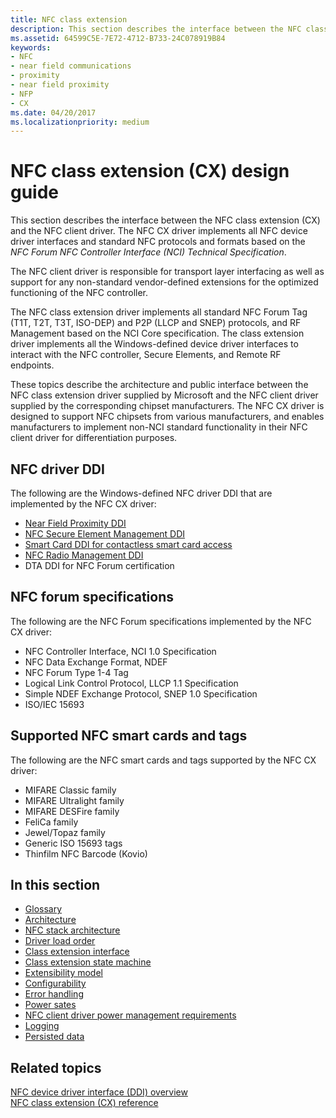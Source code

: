 ```yaml
---
title: NFC class extension
description: This section describes the interface between the NFC class extension (CX) and the NFC client driver.
ms.assetid: 64599C5E-7E72-4712-B733-24C078919B84
keywords:
- NFC
- near field communications
- proximity
- near field proximity
- NFP
- CX
ms.date: 04/20/2017
ms.localizationpriority: medium
---
```


# NFC class extension (CX) design guide


This section describes the interface between the NFC class extension (CX) and the NFC client driver. The NFC CX driver implements all NFC device driver interfaces and standard NFC protocols and formats based on the *NFC Forum NFC Controller Interface (NCI) Technical Specification*.

The NFC client driver is responsible for transport layer interfacing as well as support for any non-standard vendor-defined extensions for the optimized functioning of the NFC controller.

The NFC class extension driver implements all standard NFC Forum Tag (T1T, T2T, T3T, ISO-DEP) and P2P (LLCP and SNEP) protocols, and RF Management based on the NCI Core specification. The class extension driver implements all the Windows-defined device driver interfaces to interact with the NFC controller, Secure Elements, and Remote RF endpoints.

These topics describe the architecture and public interface between the NFC class extension driver supplied by Microsoft and the NFC client driver supplied by the corresponding chipset manufacturers. The NFC CX driver is designed to support NFC chipsets from various manufacturers, and enables manufacturers to implement non-NCI standard functionality in their NFC client driver for differentiation purposes.

## NFC driver DDI
The following are the Windows-defined NFC driver DDI that are implemented by the NFC CX driver:

-   [Near Field Proximity DDI](https://docs.microsoft.com/windows-hardware/drivers/ddi/content/index)
-   [NFC Secure Element Management DDI](https://docs.microsoft.com/windows-hardware/drivers/ddi/content/index)
-   [Smart Card DDI for contactless smart card access](https://docs.microsoft.com/previous-versions/dn905601(v=vs.85))
-   [NFC Radio Management DDI](https://docs.microsoft.com/windows-hardware/drivers/ddi/content/index)
-   DTA DDI for NFC Forum certification

## NFC forum specifications
The following are the NFC Forum specifications implemented by the NFC CX driver:  

-   NFC Controller Interface, NCI 1.0 Specification
-   NFC Data Exchange Format, NDEF
-   NFC Forum Type 1-4 Tag
-   Logical Link Control Protocol, LLCP 1.1 Specification
-   Simple NDEF Exchange Protocol, SNEP 1.0 Specification
-   ISO/IEC 15693

## Supported NFC smart cards and tags
The following are the NFC smart cards and tags supported by the NFC CX driver:  

-   MIFARE Classic family
-   MIFARE Ultralight family
-   MIFARE DESFire family
-   FeliCa family
-   Jewel/Topaz family
-   Generic ISO 15693 tags
-   Thinfilm NFC Barcode (Kovio)



## In this section


-   [Glossary](glossary.md)
-   [Architecture](architecture.md)
-   [NFC stack architecture](nfc-stack-architecture.md)
-   [Driver load order](driver-load-order.md)
-   [Class extension interface](nfc-class-extension-interface.md)
-   [Class extension state machine](nfc-class-extension-state-machine.md)
-   [Extensibility model](extensibility-model.md)
-   [Configurability](configurability.md)
-   [Error handling](error-handling.md)
-   [Power sates](power-states.md)
-   [NFC client driver power management requirements](nfc-client-driver-power-management-requirements.md)
-   [Logging](logging.md)
-   [Persisted data](persisted-data.md)

 

 
## Related topics
[NFC device driver interface (DDI) overview](https://docs.microsoft.com/windows-hardware/drivers/ddi/content/_nfpdrivers/)  
[NFC class extension (CX) reference](https://docs.microsoft.com/windows-hardware/drivers/ddi/content/nfccx/)  
